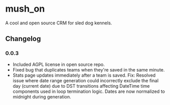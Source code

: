 # mush_on

A cool and open source CRM for sled dog kennels.

## Changelog

### 0.0.3

- Included AGPL license in open source repo.
- Fixed bug that duplicates teams when they're saved in the same minute.
- Stats page updates immediately after a team is saved.
Fix: Resolved issue where date range generation could incorrectly
  exclude the final day (current date) due to DST transitions
  affecting DateTime time components used in loop termination logic.
  Dates are now normalized to midnight during generation.
